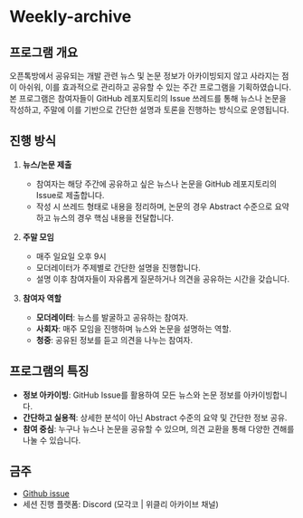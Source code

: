 # Weekly-archive

## 프로그램 개요
오픈톡방에서 공유되는 개발 관련 뉴스 및 논문 정보가 아카이빙되지 않고 사라지는 점이 아쉬워, 이를 효과적으로 관리하고 공유할 수 있는 주간 프로그램을 기획하였습니다. 본 프로그램은 참여자들이 GitHub 레포지토리의 Issue 쓰레드를 통해 뉴스나 논문을 작성하고, 주말에 이를 기반으로 간단한 설명과 토론을 진행하는 방식으로 운영됩니다.

## 진행 방식
1. **뉴스/논문 제출**
   - 참여자는 해당 주간에 공유하고 싶은 뉴스나 논문을 GitHub 레포지토리의 Issue로 제출합니다.
   - 작성 시 쓰레드 형태로 내용을 정리하며, 논문의 경우 Abstract 수준으로 요약하고 뉴스의 경우 핵심 내용을 전달합니다.

2. **주말 모임**
   - 매주 일요일 오후 9시
   - 모더레이터가 주제별로 간단한 설명을 진행합니다.
   - 설명 이후 참여자들이 자유롭게 질문하거나 의견을 공유하는 시간을 갖습니다.

3. **참여자 역할**
   - **모더레이터**: 뉴스를 발굴하고 공유하는 참여자.
   - **사회자**: 매주 모임을 진행하며 뉴스와 논문을 설명하는 역할.
   - **청중**: 공유된 정보를 듣고 의견을 나누는 참여자.

## 프로그램의 특징
- **정보 아카이빙**: GitHub Issue를 활용하여 모든 뉴스와 논문 정보를 아카이빙합니다.
- **간단하고 실용적**: 상세한 분석이 아닌 Abstract 수준의 요약 및 간단한 정보 공유.
- **참여 중심**: 누구나 뉴스나 논문을 공유할 수 있으며, 의견 교환을 통해 다양한 견해를 나눌 수 있습니다.

## 금주
- [Github issue](https://github.com/DShomin/weekly-archive/issues/2)
- 세션 진행 플랫폼: Discord (모각코 | 위클리 아카이브 채널)
